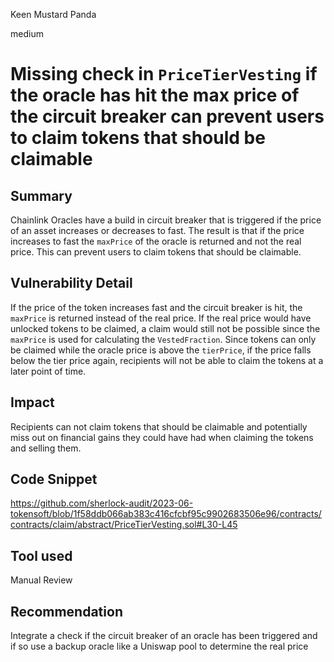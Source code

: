 Keen Mustard Panda

medium

# Missing check in `PriceTierVesting` if the oracle has hit the max price of the circuit breaker can prevent users to claim tokens that should be claimable

## Summary

Chainlink Oracles have a build in circuit breaker that is triggered if the price of an asset increases or decreases to fast. The result is that if the price increases to fast the `maxPrice` of the oracle is returned and not the real price. This can prevent users to claim tokens that should be claimable.

## Vulnerability Detail

If the price of the token increases fast and the circuit breaker is hit, the `maxPrice` is returned instead of the real price. If the real price would have unlocked tokens to be claimed, a claim would still not be possible since the `maxPrice` is used for calculating the `VestedFraction`. Since tokens can only be claimed while the oracle price is above the `tierPrice`, if the price falls below the tier price again, recipients will not be able to claim the tokens at a later point of time.   

## Impact
Recipients can not claim tokens that should be claimable and potentially miss out on financial gains they could have had when claiming the tokens and selling them.


## Code Snippet

https://github.com/sherlock-audit/2023-06-tokensoft/blob/1f58ddb066ab383c416cfcbf95c9902683506e96/contracts/contracts/claim/abstract/PriceTierVesting.sol#L30-L45

## Tool used

Manual Review

## Recommendation

Integrate a check if the circuit breaker of an oracle has been triggered and if so use a backup oracle like a Uniswap pool to determine the real price
